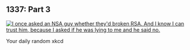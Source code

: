 ## 1337: Part 3
[![I once asked an NSA guy whether they'd broken RSA.  And I know I can trust him, because I asked if he was lying to me and he said no.](https://imgs.xkcd.com/comics/1337_part_3.png)](https://xkcd.com/343/ "I once asked an NSA guy whether they'd broken RSA.  And I know I can trust him, because I asked if he was lying to me and he said no.")

Your daily random xkcd

